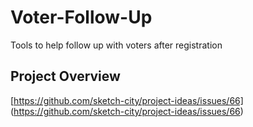 # Voter-Follow-Up
Tools to help follow up with voters after registration

## Project Overview
[https://github.com/sketch-city/project-ideas/issues/66] (https://github.com/sketch-city/project-ideas/issues/66)
